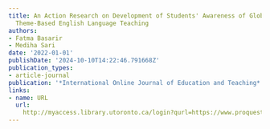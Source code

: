 ```yaml
---
title: An Action Research on Development of Students' Awareness of Global Issues through
  Theme-Based English Language Teaching
authors:
- Fatma Basarir
- Mediha Sari
date: '2022-01-01'
publishDate: '2024-10-10T14:22:46.791668Z'
publication_types:
- article-journal
publication: '*International Online Journal of Education and Teaching*'
links:
- name: URL
  url: 
    http://myaccess.library.utoronto.ca/login?qurl=https://www.proquest.com/docview/2722535916?accountid=14771&bdid=38382&_bd=VoaERM9eXyi6MEIfccJzPlG2c3Q%3D
---
```

